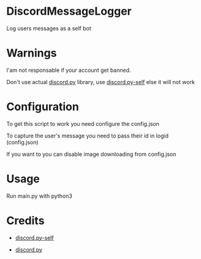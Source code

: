 # DiscordMessageLogger
Log users messages as a self bot

# Warnings

I'am not responsable if your account get banned.

Don't use actual [discord.py](https://github.com/Rapptz/discord.py) library, use [discord.py-self](https://github.com/dolfies/discord.py-self) else it will not work

# Configuration
To get this script to work you need configure the config.json

To capture the user's message you need to pass their id in logid (config.json)

If you want to you can disable image downloading from config.json

# Usage
Run main.py with python3

# Credits

* [discord.py-self](https://github.com/dolfies/discord.py-self) 

* [discord.py](https://github.com/Rapptz/discord.py) 
